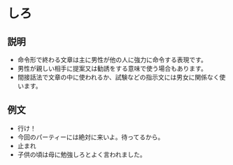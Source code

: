 # しろ

## 説明

- 命令形で終わる文章は主に男性が他の人に強力に命令する表現です。
- 男性が親しい相手に提案又は勧誘をする意味で使う場合もあります。
- 間接話法で文章の中に使われるか、試験などの指示文には男女に関係なく使います。

## 例文

- 行け！
- 今回のパーティーには絶対に来いよ。待ってるから。
- 止まれ
- 子供の頃は母に勉強しろとよく言われました。